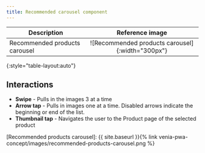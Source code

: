 ```yaml
---
title: Recommended carousel component
---
```


| Description                   | Reference image                                  |
| ----------------------------- | :----------------------------------------------: |
| Recommended products carousel | ![Recommended products carousel]{:width="300px"} |
{:style="table-layout:auto"}

## Interactions

* **Swipe** - Pulls in the images 3 at a time
* **Arrow tap** - Pulls in images one at a time.
  Disabled arrows indicate the beginning or end of the list.
* **Thumbnail tap** - Navigates the user to the Product page of the selected product

[Recommended products carousel]: {{ site.baseurl }}{% link venia-pwa-concept/images/recommended-products-carousel.png %}